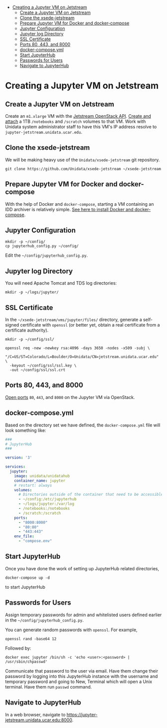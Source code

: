 - [Creating a Jupyter VM on Jetstream](#h:CF2006B5)
  - [Create a Jupyter VM on Jetstream](#h:CD4EE10C)
  - [Clone the xsede-jetstream](#h:30553515)
  - [Prepare Jupyter VM for Docker and docker-compose](#h:00BDD041)
  - [Jupyter Configuration](#h:1217328A)
  - [Jupyter log Directory](#h:098522DC)
  - [SSL Certificate](#h:7D97FA52)
  - [Ports 80, 443, and 8000](#h:ED417641)
  - [docker-compose.yml](#h:8F37201D)
  - [Start JupyterHub](#h:62B48A14)
  - [Passwords for Users](#h:742BC415)
  - [Navigate to JupyterHub](#h:4DCCED79)



<a id="h:CF2006B5"></a>

# Creating a Jupyter VM on Jetstream


<a id="h:CD4EE10C"></a>

## Create a Jupyter VM on Jetstream

Create an `m1.xlarge` VM with the [Jetstream OpenStack API](https://github.com/Unidata/xsede-jetstream/blob/master/openstack/readme.md). [Create and attach](https://github.com/Unidata/xsede-jetstream/blob/master/openstack/readme.md#h:9BEEAB97) a 1TB `/notebooks` and `/scratch` volumes to that VM. Work with Unidata system administrator staff to have this VM's IP address resolve to `jupyter-jetstream.unidata.ucar.edu`.


<a id="h:30553515"></a>

## Clone the xsede-jetstream

We will be making heavy use of the `Unidata/xsede-jetstream` git repository.

```shell
git clone https://github.com/Unidata/xsede-jetstream ~/xsede-jetstream
```


<a id="h:00BDD041"></a>

## Prepare Jupyter VM for Docker and docker-compose

With the help of Docker and `docker-compose`, starting a VM containing an IDD archiver is relatively simple. [See here to install Docker and docker-compose](https://github.com/Unidata/xsede-jetstream/blob/master/docker-readme.md).


<a id="h:1217328A"></a>

## Jupyter Configuration

```shell
mkdir -p ~/config/
cp jupyterhub_config.py ~/config/
```

Edit the `~/config/jupyterhub_config.py`.


<a id="h:098522DC"></a>

## Jupyter log Directory

You will need Apache Tomcat and TDS log directories:

```shell
mkdir -p ~/logs/jupyter/
```


<a id="h:7D97FA52"></a>

## SSL Certificate

In the `~/xsede-jetstream/vms/jupyter/files/` directory, generate a self-signed certificate with `openssl` (or better yet, obtain a real certificate from a certificate authority).

```shell
mkdir -p ~/config/ssl/

openssl req -new -newkey rsa:4096 -days 3650 -nodes -x509 -subj \
  "/C=US/ST=Colorado/L=Boulder/O=Unidata/CN=jetstream.unidata.ucar.edu" \
  -keyout ~/config/ssl/ssl.key \
  -out ~/config/ssl/ssl.crt
```


<a id="h:ED417641"></a>

## Ports 80, 443, and 8000

[Open ports](https://github.com/Unidata/xsede-jetstream/blob/master/openstack/readme.md#h:D6B1D4C2) `80`, `443`, and `8000` on the Jupyter VM via OpenStack.


<a id="h:8F37201D"></a>

## docker-compose.yml

Based on the directory set we have defined, the `docker-compose.yml` file will look something like:

```yaml
###
# JupyterHub
###

version: '3'

services:
  jupyter:
    image: unidata/unidatahub
    container_name: jupyter
    # restart: always
    volumes:
      # Directories outside of the container that need to be accessible
      - ~/config:/etc/jupyterhub
      - ~/logs/jupyter:/var/log
      - /notebooks:/notebooks
      - /scratch:/scratch
    ports:
      - "8000:8000"
      - "80:80"
      - "443:443"
    env_file:
      - "compose.env"
```


<a id="h:62B48A14"></a>

## Start JupyterHub

Once you have done the work of setting up JupyterHub related directories,

```shell
docker-compose up -d
```

to start JupyterHub


<a id="h:742BC415"></a>

## Passwords for Users

Assign temporary passwords for admin and whitelisted users defined earlier in the `~/config/jupyterhub_config.py`.

You can generate random passwords with `openssl`. For example,

```shell
openssl rand -base64 12
```

Followed by:

```shell
docker exec jupyter /bin/sh -c 'echo <user>:<password> | /usr/sbin/chpasswd'
```

Communicate that password to the user via email. Have them change their password by logging into this JupyterHub instance with the username and temporary password and going to New, Terminal which will open a Unix terminal. Have them run `passwd` command.


<a id="h:4DCCED79"></a>

## Navigate to JupyterHub

In a web browser, navigate to [<https://jupyter-jetstream.unidata.ucar.edu:8000>](https://jupyter-jetstream.unidata.ucar.edu:8000).
